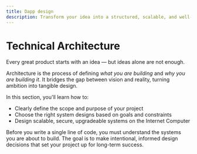 ```yaml
---
title: Dapp design
description: Transform your idea into a structured, scalable, and well-defined product.
---
```


# Technical Architecture

Every great product starts with an idea — but ideas alone are not enough.

Architecture is the process of defining *what you are building* and *why you are building it*.
It bridges the gap between vision and reality, turning ambition into tangible design.

In this section, you'll learn how to:

- Clearly define the scope and purpose of your project
- Choose the right system designs based on goals and constraints
- Design scalable, secure, upgradeable systems on the Internet Computer

Before you write a single line of code, you must understand the systems you are about to build.
The goal is to make intentional, informed design decisions that set your project up for long-term success.
